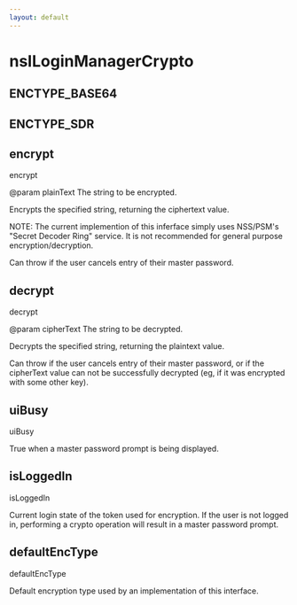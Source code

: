```yaml
---
layout: default
---
```


# nsILoginManagerCrypto #

## ENCTYPE_BASE64 ##

## ENCTYPE_SDR ##

## encrypt ##

encrypt

@param plainText
       The string to be encrypted.

Encrypts the specified string, returning the ciphertext value.

NOTE: The current implemention of this inferface simply uses NSS/PSM's
"Secret Decoder Ring" service. It is not recommended for general
purpose encryption/decryption.

Can throw if the user cancels entry of their master password.


## decrypt ##

decrypt

@param cipherText
       The string to be decrypted.

Decrypts the specified string, returning the plaintext value.

Can throw if the user cancels entry of their master password, or if the
cipherText value can not be successfully decrypted (eg, if it was
encrypted with some other key).


## uiBusy ##

uiBusy

True when a master password prompt is being displayed.


## isLoggedIn ##

isLoggedIn

Current login state of the token used for encryption. If the user is
not logged in, performing a crypto operation will result in a master
password prompt.


## defaultEncType ##

defaultEncType

Default encryption type used by an implementation of this interface.

